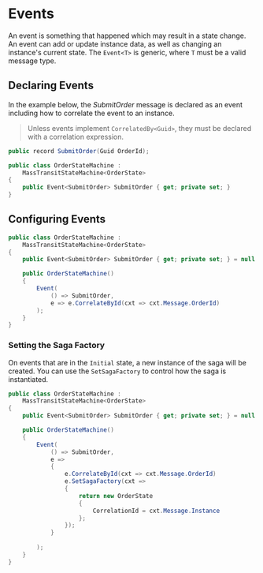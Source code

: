 # Events

An event is something that happened which may result in a state change. An event can add or update instance data, as well as changing an instance's current
state. The `Event<T>` is generic, where `T` must be a valid message type.

## Declaring Events

In the example below, the _SubmitOrder_ message is declared as an event including how to correlate the event to an instance.

> Unless events implement `CorrelatedBy<Guid>`, they must be declared with a correlation expression.

```csharp
public record SubmitOrder(Guid OrderId);

public class OrderStateMachine :
    MassTransitStateMachine<OrderState>
{
    public Event<SubmitOrder> SubmitOrder { get; private set; }
}
```

## Configuring Events

```csharp
public class OrderStateMachine :
    MassTransitStateMachine<OrderState>
{
    public Event<SubmitOrder> SubmitOrder { get; private set; } = null!;

    public OrderStateMachine()
    {
        Event(
            () => SubmitOrder, 
            e => e.CorrelateById(cxt => cxt.Message.OrderId)
        );
    }
}
```

### Setting the Saga Factory

On events that are in the `Initial` state, a new instance of the saga will be
created. You can use the `SetSagaFactory` to control how the saga is instantiated.

```csharp
public class OrderStateMachine :
    MassTransitStateMachine<OrderState>
{
    public Event<SubmitOrder> SubmitOrder { get; private set; } = null!;

    public OrderStateMachine()
    {
        Event(
            () => SubmitOrder, 
            e => 
            {
                e.CorrelateById(cxt => cxt.Message.OrderId)
                e.SetSagaFactory(cxt =>
                {
                    return new OrderState 
                    {
                        CorrelationId = cxt.Message.Instance 
                    };
                });
            }
            
        );
    }
}
```
